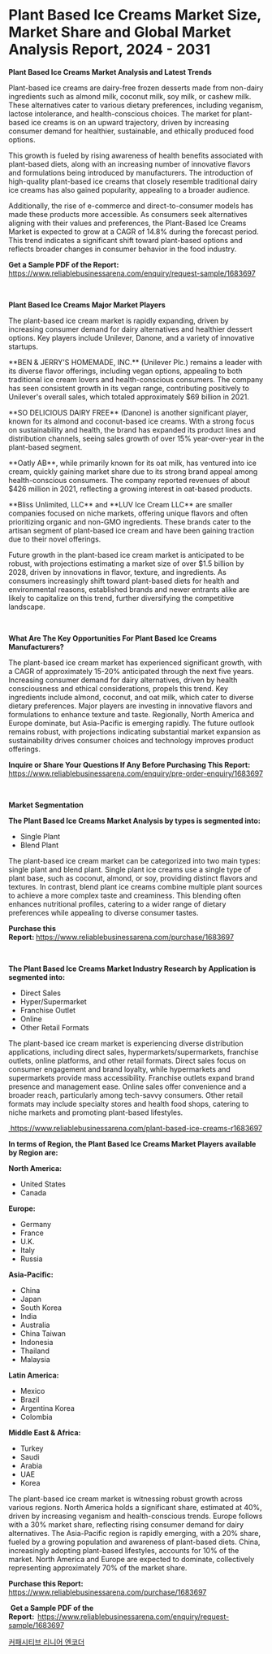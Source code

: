<p><h1>Plant Based Ice Creams Market Size, Market Share and Global Market Analysis Report, 2024 - 2031</h1></p><p><strong>Plant Based Ice Creams Market Analysis and Latest Trends</strong></p>
<p><p>Plant-based ice creams are dairy-free frozen desserts made from non-dairy ingredients such as almond milk, coconut milk, soy milk, or cashew milk. These alternatives cater to various dietary preferences, including veganism, lactose intolerance, and health-conscious choices. The market for plant-based ice creams is on an upward trajectory, driven by increasing consumer demand for healthier, sustainable, and ethically produced food options.</p><p>This growth is fueled by rising awareness of health benefits associated with plant-based diets, along with an increasing number of innovative flavors and formulations being introduced by manufacturers. The introduction of high-quality plant-based ice creams that closely resemble traditional dairy ice creams has also gained popularity, appealing to a broader audience. </p><p>Additionally, the rise of e-commerce and direct-to-consumer models has made these products more accessible. As consumers seek alternatives aligning with their values and preferences, the Plant-Based Ice Creams Market is expected to grow at a CAGR of 14.8% during the forecast period. This trend indicates a significant shift toward plant-based options and reflects broader changes in consumer behavior in the food industry.</p></p>
<p><strong>Get a Sample PDF of the Report:&nbsp;</strong> <a href="https://www.reliablebusinessarena.com/enquiry/request-sample/1683697?utm_campaign=1841&utm_medium=2&utm_source=Github&utm_content=ia&utm_term=30122024&utm_id=plant-based-ice-creams">https://www.reliablebusinessarena.com/enquiry/request-sample/1683697</a></p>
<p>&nbsp;</p>
<p><strong>Plant Based Ice Creams Major Market Players</strong></p>
<p><p>The plant-based ice cream market is rapidly expanding, driven by increasing consumer demand for dairy alternatives and healthier dessert options. Key players include Unilever, Danone, and a variety of innovative startups.</p><p>**BEN & JERRY'S HOMEMADE, INC.** (Unilever Plc.) remains a leader with its diverse flavor offerings, including vegan options, appealing to both traditional ice cream lovers and health-conscious consumers. The company has seen consistent growth in its vegan range, contributing positively to Unilever's overall sales, which totaled approximately $69 billion in 2021.</p><p>**SO DELICIOUS DAIRY FREE** (Danone) is another significant player, known for its almond and coconut-based ice creams. With a strong focus on sustainability and health, the brand has expanded its product lines and distribution channels, seeing sales growth of over 15% year-over-year in the plant-based segment.</p><p>**Oatly AB**, while primarily known for its oat milk, has ventured into ice cream, quickly gaining market share due to its strong brand appeal among health-conscious consumers. The company reported revenues of about $426 million in 2021, reflecting a growing interest in oat-based products.</p><p>**Bliss Unlimited, LLC** and **LUV Ice Cream LLC** are smaller companies focused on niche markets, offering unique flavors and often prioritizing organic and non-GMO ingredients. These brands cater to the artisan segment of plant-based ice cream and have been gaining traction due to their novel offerings.</p><p>Future growth in the plant-based ice cream market is anticipated to be robust, with projections estimating a market size of over $1.5 billion by 2028, driven by innovations in flavor, texture, and ingredients. As consumers increasingly shift toward plant-based diets for health and environmental reasons, established brands and newer entrants alike are likely to capitalize on this trend, further diversifying the competitive landscape.</p></p>
<p>&nbsp;</p>
<p><strong>What Are The Key Opportunities For Plant Based Ice Creams Manufacturers?</strong></p>
<p><p>The plant-based ice cream market has experienced significant growth, with a CAGR of approximately 15-20% anticipated through the next five years. Increasing consumer demand for dairy alternatives, driven by health consciousness and ethical considerations, propels this trend. Key ingredients include almond, coconut, and oat milk, which cater to diverse dietary preferences. Major players are investing in innovative flavors and formulations to enhance texture and taste. Regionally, North America and Europe dominate, but Asia-Pacific is emerging rapidly. The future outlook remains robust, with projections indicating substantial market expansion as sustainability drives consumer choices and technology improves product offerings.</p></p>
<p><strong>Inquire or Share Your Questions If Any Before Purchasing This Report:</strong> <a href="https://www.reliablebusinessarena.com/enquiry/pre-order-enquiry/1683697?utm_campaign=1841&utm_medium=2&utm_source=Github&utm_content=ia&utm_term=30122024&utm_id=plant-based-ice-creams">https://www.reliablebusinessarena.com/enquiry/pre-order-enquiry/1683697</a></p>
<p>&nbsp;</p>
<p><strong>Market Segmentation</strong></p>
<p><strong>The Plant Based Ice Creams Market Analysis by types is segmented into:</strong></p>
<p><ul><li>Single Plant</li><li>Blend Plant</li></ul></p>
<p><p>The plant-based ice cream market can be categorized into two main types: single plant and blend plant. Single plant ice creams use a single type of plant base, such as coconut, almond, or soy, providing distinct flavors and textures. In contrast, blend plant ice creams combine multiple plant sources to achieve a more complex taste and creaminess. This blending often enhances nutritional profiles, catering to a wider range of dietary preferences while appealing to diverse consumer tastes.</p></p>
<p><strong>Purchase this Report:&nbsp;</strong><a href="https://www.reliablebusinessarena.com/purchase/1683697?utm_campaign=1841&utm_medium=2&utm_source=Github&utm_content=ia&utm_term=30122024&utm_id=plant-based-ice-creams">https://www.reliablebusinessarena.com/purchase/1683697</a></p>
<p>&nbsp;</p>
<p><strong>The Plant Based Ice Creams Market Industry Research by Application is segmented into:</strong></p>
<p><ul><li>Direct Sales</li><li>Hyper/Supermarket</li><li>Franchise Outlet</li><li>Online</li><li>Other Retail Formats</li></ul></p>
<p><p>The plant-based ice cream market is experiencing diverse distribution applications, including direct sales, hypermarkets/supermarkets, franchise outlets, online platforms, and other retail formats. Direct sales focus on consumer engagement and brand loyalty, while hypermarkets and supermarkets provide mass accessibility. Franchise outlets expand brand presence and management ease. Online sales offer convenience and a broader reach, particularly among tech-savvy consumers. Other retail formats may include specialty stores and health food shops, catering to niche markets and promoting plant-based lifestyles.</p></p>
<p><a href="https://www.reliablebusinessarena.com/plant-based-ice-creams-r1683697?utm_campaign=1841&utm_medium=2&utm_source=Github&utm_content=ia&utm_term=30122024&utm_id=plant-based-ice-creams">&nbsp;https://www.reliablebusinessarena.com/plant-based-ice-creams-r1683697</a></p>
<p><strong>In terms of Region, the Plant Based Ice Creams Market Players available by Region are:</strong></p>
<p>
    <p> <strong> North America: </strong>
        <ul>
            <li>United States</li>
            <li>Canada</li>
        </ul>
        </p> 
    <p> <strong> Europe: </strong>
        <ul>
            <li>Germany</li>
            <li>France</li>
            <li>U.K.</li>
            <li>Italy</li>
            <li>Russia</li>
        </ul>
        </p> 
    <p> <strong> Asia-Pacific: </strong>
        <ul>
            <li>China</li>
            <li>Japan</li>
            <li>South Korea</li>
            <li>India</li>
            <li>Australia</li>
            <li>China Taiwan</li>
            <li>Indonesia</li>
            <li>Thailand</li>
            <li>Malaysia</li>
        </ul>
        </p> 
    <p> <strong> Latin America: </strong>
        <ul>
            <li>Mexico</li>
            <li>Brazil</li>
            <li>Argentina Korea</li>
            <li>Colombia</li>
        </ul>
        </p> 
    <p> <strong> Middle East & Africa: </strong>
        <ul>
            <li>Turkey</li>
            <li>Saudi</li>
            <li>Arabia</li>
            <li>UAE</li>
            <li>Korea</li>
        </ul>
    </p>
    </p>
<p><p>The plant-based ice cream market is witnessing robust growth across various regions. North America holds a significant share, estimated at 40%, driven by increasing veganism and health-conscious trends. Europe follows with a 30% market share, reflecting rising consumer demand for dairy alternatives. The Asia-Pacific region is rapidly emerging, with a 20% share, fueled by a growing population and awareness of plant-based diets. China, increasingly adopting plant-based lifestyles, accounts for 10% of the market. North America and Europe are expected to dominate, collectively representing approximately 70% of the market share.</p></p>
<p><strong>Purchase this Report: </strong><a href="https://www.reliablebusinessarena.com/purchase/1683697?utm_campaign=1841&utm_medium=2&utm_source=Github&utm_content=ia&utm_term=30122024&utm_id=plant-based-ice-creams">https://www.reliablebusinessarena.com/purchase/1683697</a></p>
<p>&nbsp;<strong>Get a Sample PDF of the Report:&nbsp;&nbsp;</strong><a href="https://www.reliablebusinessarena.com/enquiry/request-sample/1683697?utm_campaign=1841&utm_medium=2&utm_source=Github&utm_content=ia&utm_term=30122024&utm_id=plant-based-ice-creams">https://www.reliablebusinessarena.com/enquiry/request-sample/1683697</a></p>
<p><strong></strong></p>
<p><p><a href="https://github.com/sougarounis/Market-Research-Report-List-6/blob/main/523985129342.md?utm_campaign=1841&utm_medium=2&utm_source=Github&utm_content=ia&utm_term=30122024&utm_id=plant-based-ice-creams">커패시티브 리니어 엔코더</a></p></p>